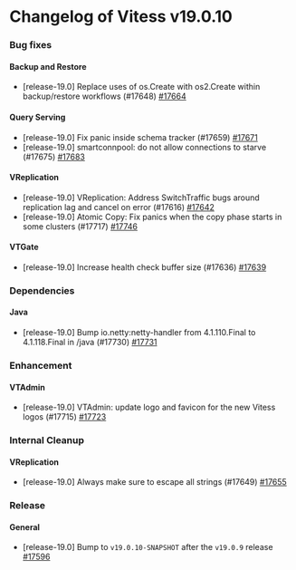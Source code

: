 # Changelog of Vitess v19.0.10

### Bug fixes 
#### Backup and Restore
 * [release-19.0] Replace uses of os.Create with os2.Create within backup/restore workflows (#17648) [#17664](https://github.com/vitessio/vitess/pull/17664) 
#### Query Serving
 * [release-19.0] Fix panic inside schema tracker (#17659) [#17671](https://github.com/vitessio/vitess/pull/17671)
 * [release-19.0] smartconnpool: do not allow connections to starve (#17675) [#17683](https://github.com/vitessio/vitess/pull/17683) 
#### VReplication
 * [release-19.0] VReplication: Address SwitchTraffic bugs around replication lag and cancel on error (#17616) [#17642](https://github.com/vitessio/vitess/pull/17642)
 * [release-19.0] Atomic Copy: Fix panics when the copy phase starts in some clusters (#17717) [#17746](https://github.com/vitessio/vitess/pull/17746) 
#### VTGate
 * [release-19.0] Increase health check buffer size (#17636) [#17639](https://github.com/vitessio/vitess/pull/17639)
### Dependencies 
#### Java
 * [release-19.0] Bump io.netty:netty-handler from 4.1.110.Final to 4.1.118.Final in /java (#17730) [#17731](https://github.com/vitessio/vitess/pull/17731)
### Enhancement 
#### VTAdmin
 * [release-19.0] VTAdmin: update logo and favicon for the new Vitess logos (#17715) [#17723](https://github.com/vitessio/vitess/pull/17723)
### Internal Cleanup 
#### VReplication
 * [release-19.0] Always make sure to escape all strings (#17649) [#17655](https://github.com/vitessio/vitess/pull/17655)
### Release 
#### General
 * [release-19.0] Bump to `v19.0.10-SNAPSHOT` after the `v19.0.9` release [#17596](https://github.com/vitessio/vitess/pull/17596)

